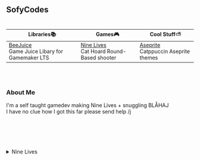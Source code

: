 <h2> SofyCodes </h2>

#

| Libraries📚 | Games🎮 |  Cool Stuff⛅  |
| ----------- | ----------- | ----------- |
| [BeeJuice](https://github.com/sofycodes/BeeJuice) <br>Game Juice Libary for Gamemaker LTS | [Nine Lives](https://sofydev.itch.io/nine-lives) <br>Cat Hoard Round-Based shooter| [Aseprite](https://github.com/catppuccin/aseprite) <br>Catppuccin Aseprite themes 

<br>

#

<h3> About Me </h3>
I'm a self taught gamedev making Nine Lives + snuggling BLÅHAJ<br>
I have no clue how I got this far please send help /j <br>
<br>


#
<br>

<br>

<details><summary> Nine Lives </summary>

<h3> Nine Lives Roadmap</h3>

<p align="center">
	<img src="assets/roadmap.png"/>
</p>
</details>
